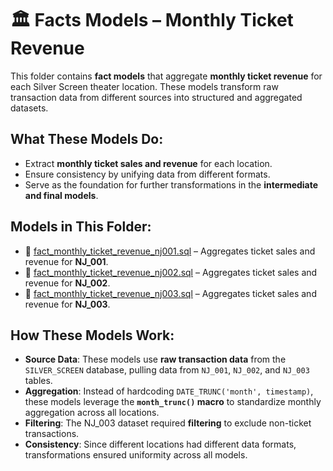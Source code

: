# 🏛 Facts Models – Monthly Ticket Revenue  

This folder contains **fact models** that aggregate **monthly ticket revenue** for each Silver Screen theater location. These models transform raw transaction data from different sources into structured and aggregated datasets.  

##  What These Models Do:
- Extract **monthly ticket sales and revenue** for each location.
- Ensure consistency by unifying data from different formats.
- Serve as the foundation for further transformations in the **intermediate and final models**.

## Models in This Folder:
- 📄 [fact_monthly_ticket_revenue_nj001.sql](./fact_monthly_ticket_revenue_nj001.sql) – Aggregates ticket sales and revenue for **NJ_001**.  
- 📄 [fact_monthly_ticket_revenue_nj002.sql](./fact_monthly_ticket_revenue_nj002.sql) – Aggregates ticket sales and revenue for **NJ_002**.  
- 📄 [fact_monthly_ticket_revenue_nj003.sql](./fact_monthly_ticket_revenue_nj003.sql) – Aggregates ticket sales and revenue for **NJ_003**.  

##  How These Models Work:
- **Source Data**: These models use **raw transaction data** from the `SILVER_SCREEN` database, pulling data from `NJ_001`, `NJ_002`, and `NJ_003` tables.  
- **Aggregation**: Instead of hardcoding `DATE_TRUNC('month', timestamp)`, these models leverage the **`month_trunc()` macro** to standardize monthly aggregation across all locations.  
- **Filtering**: The NJ_003 dataset required **filtering** to exclude non-ticket transactions.  
- **Consistency**: Since different locations had different data formats, transformations ensured uniformity across all models.  

